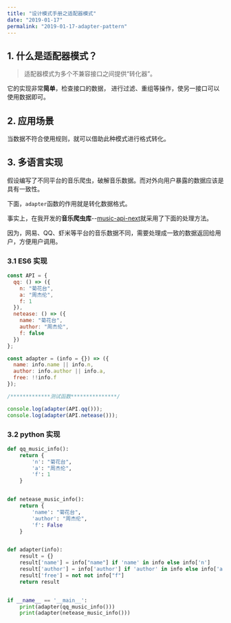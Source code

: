 ```yaml
---
title: "设计模式手册之适配器模式"
date: "2019-01-17"
permalink: "2019-01-17-adapter-pattern"
---
```


## 1. 什么是适配器模式？

> 适配器模式为多个不兼容接口之间提供“转化器”。

它的实现非常**简单**，检查接口的数据，
进行过滤、重组等操作，使另一接口可以使用数据即可。

## 2. 应用场景

当数据不符合使用规则，就可以借助此种模式进行格式转化。

## 3. 多语言实现

假设编写了不同平台的音乐爬虫，破解音乐数据。而对外向用户暴露的数据应该是具有一致性。

下面，`adapter`函数的作用就是转化数据格式。

事实上，在我开发的**音乐爬虫库**--[music-api-next](https://github.com/starryrbs/music-api-next)就采用了下面的处理方法。

因为，网易、QQ、虾米等平台的音乐数据不同，需要处理成一致的数据返回给用户，方便用户调用。

### 3.1 ES6 实现

```javascript
const API = {
  qq: () => ({
    n: "菊花台",
    a: "周杰伦",
    f: 1
  }),
  netease: () => ({
    name: "菊花台",
    author: "周杰伦",
    f: false
  })
};

const adapter = (info = {}) => ({
  name: info.name || info.n,
  author: info.author || info.a,
  free: !!info.f
});

/*************测试函数***************/

console.log(adapter(API.qq()));
console.log(adapter(API.netease()));
```

### 3.2 python 实现

```python
def qq_music_info():
    return {
        'n': "菊花台",
        'a': "周杰伦",
        'f': 1
    }


def netease_music_info():
    return {
        'name': "菊花台",
        'author': "周杰伦",
        'f': False
    }


def adapter(info):
    result = {}
    result['name'] = info["name"] if 'name' in info else info['n']
    result['author'] = info['author'] if 'author' in info else info['a']
    result['free'] = not not info["f"]
    return result


if __name__ == '__main__':
    print(adapter(qq_music_info()))
    print(adapter(netease_music_info()))
```
